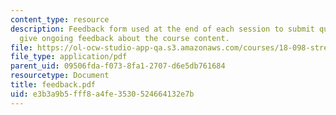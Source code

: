 ```yaml
---
content_type: resource
description: Feedback form used at the end of each session to submit questions and
  give ongoing feedback about the course content.
file: https://ol-ocw-studio-app-qa.s3.amazonaws.com/courses/18-098-street-fighting-mathematics-january-iap-2008/e3b3a9b5fff8a4fe3530524664132e7b_feedback.pdf
file_type: application/pdf
parent_uid: 09506fda-f073-8fa1-2707-d6e5db761684
resourcetype: Document
title: feedback.pdf
uid: e3b3a9b5-fff8-a4fe-3530-524664132e7b
---
```

